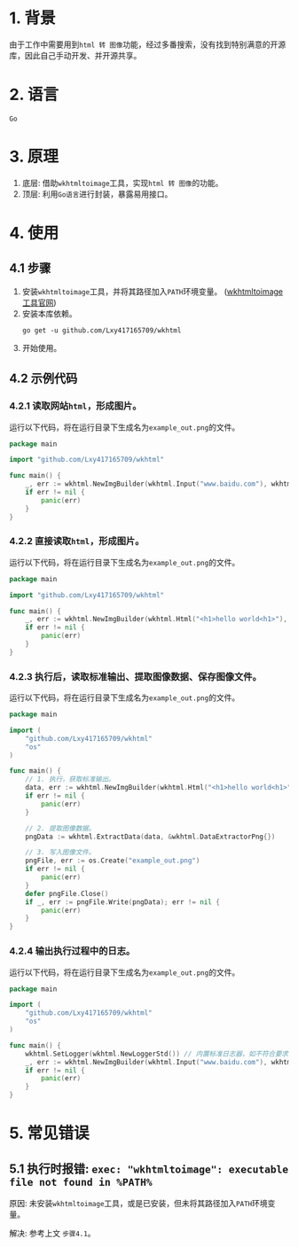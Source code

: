 # 1. 背景

由于工作中需要用到`html 转 图像`功能，经过多番搜索，没有找到特别满意的开源库，因此自己手动开发、并开源共享。

# 2. 语言

`Go`

# 3. 原理

1. 底层: 借助`wkhtmltoimage`工具，实现`html 转 图像`的功能。
2. 顶层: 利用`Go语言`进行封装，暴露易用接口。

# 4. 使用

## 4.1 步骤

1. 安装`wkhtmltoimage`工具，并将其路径加入`PATH`环境变量。 ([wkhtmltoimage工具官网](https://wkhtmltopdf.org/))
2. 安装本库依赖。
    ```shell
    go get -u github.com/Lxy417165709/wkhtml
    ```
3. 开始使用。

## 4.2 示例代码

### 4.2.1 读取网站`html`，形成图片。

运行以下代码，将在运行目录下生成名为`example_out.png`的文件。

```go
package main

import "github.com/Lxy417165709/wkhtml"

func main() {
	_, err := wkhtml.NewImgBuilder(wkhtml.Input("www.baidu.com"), wkhtml.Output("example_out.png")).Exec()
	if err != nil {
		panic(err)
	}
}
```

### 4.2.2 直接读取`html`，形成图片。

运行以下代码，将在运行目录下生成名为`example_out.png`的文件。

```go
package main

import "github.com/Lxy417165709/wkhtml"

func main() {
	_, err := wkhtml.NewImgBuilder(wkhtml.Html("<h1>hello world<h1>"), wkhtml.Output("example_out.png")).Exec()
	if err != nil {
		panic(err)
	}
}
```

### 4.2.3 执行后，读取标准输出、提取图像数据、保存图像文件。

运行以下代码，将在运行目录下生成名为`example_out.png`的文件。

```go
package main

import (
	"github.com/Lxy417165709/wkhtml"
	"os"
)

func main() {
	// 1. 执行，获取标准输出。
	data, err := wkhtml.NewImgBuilder(wkhtml.Html("<h1>hello world<h1>")).Exec()
	if err != nil {
		panic(err)
	}

	// 2. 提取图像数据。
	pngData := wkhtml.ExtractData(data, &wkhtml.DataExtractorPng{})

	// 3. 写入图像文件。
	pngFile, err := os.Create("example_out.png")
	if err != nil {
		panic(err)
	}
	defer pngFile.Close()
	if _, err := pngFile.Write(pngData); err != nil {
		panic(err)
	}
}
```

### 4.2.4 输出执行过程中的日志。

运行以下代码，将在运行目录下生成名为`example_out.png`的文件。

```go
package main

import (
	"github.com/Lxy417165709/wkhtml"
	"os"
)

func main() {
	wkhtml.SetLogger(wkhtml.NewLoggerStd()) // 内置标准日志器，如不符合要求，用户可自定义。
	_, err := wkhtml.NewImgBuilder(wkhtml.Input("www.baidu.com"), wkhtml.Output("example_out.png")).Exec()
	if err != nil {
		panic(err)
	}
}
```

# 5. 常见错误

## 5.1 执行时报错: `exec: "wkhtmltoimage": executable file not found in %PATH%`

原因: 未安装`wkhtmltoimage`工具，或是已安装，但未将其路径加入`PATH`环境变量。

解决: 参考上文 `步骤4.1`。